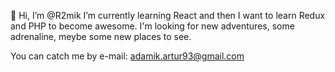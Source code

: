 👋 Hi, I’m @R2mik
I’m currently learning React and then I want to learn Redux and PHP to become awesome.
I'm looking for new adventures, some adrenaline, meybe some new places to see.

You can catch me by e-mail: adamik.artur93@gmail.com
